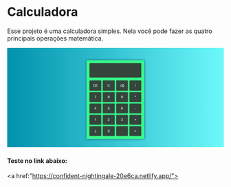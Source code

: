 # Calculadora
Esse projeto é uma calculadora simples. Nela você pode fazer as quatro principais operações matemática.
 
<img alt="gif calculadora" title="gif calculadora" src="./calculadora.gif">

#### Teste no link abaixo:
<a href:"https://confident-nightingale-20e6ca.netlify.app/">
